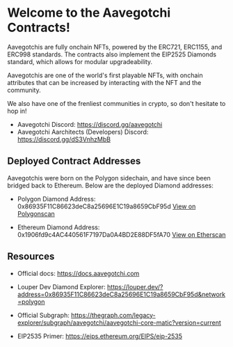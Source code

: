 # Welcome to the Aavegotchi Contracts!

Aavegotchis are fully onchain NFTs, powered by the ERC721, ERC1155, and ERC998 standards. The contracts also implement the EIP2525 Diamonds standard, which allows for modular upgradeability. 

Aavegotchis are one of the world's first playable NFTs, with onchain attributes that can be increased by interacting with the NFT and the community. 

We also have one of the frenliest communities in crypto, so don't hesitate to hop in!

* Aavegotchi Discord: https://discord.gg/aavegotchi
* Aavegotchi Aarchitects (Developers) Discord: https://discord.gg/dS3VnhzMbB

## Deployed Contract Addresses

Aavegotchis were born on the Polygon sidechain, and have since been bridged back to Ethereum. Below are the deployed Diamond addresses:

* Polygon Diamond Address: 0x86935F11C86623deC8a25696E1C19a8659CbF95d <a href="https://polygonscan.com/address/0x86935F11C86623deC8a25696E1C19a8659CbF95d">View on Polygonscan </a>

* Ethereum Diamond Address: 0x1906fd9c4AC440561F7197Da0A4BD2E88DF5fA70 <a href="https://etherscan.io/address/0x1906fd9c4AC440561F7197Da0A4BD2E88DF5fA70">View on Etherscan </a>

## Resources

* Official docs: https://docs.aavegotchi.com

* Louper Dev Diamond Explorer: https://louper.dev/?address=0x86935F11C86623deC8a25696E1C19a8659CbF95d&network=polygon

* Official Subgraph: https://thegraph.com/legacy-explorer/subgraph/aavegotchi/aavegotchi-core-matic?version=current

* EIP2535 Primer: https://eips.ethereum.org/EIPS/eip-2535

